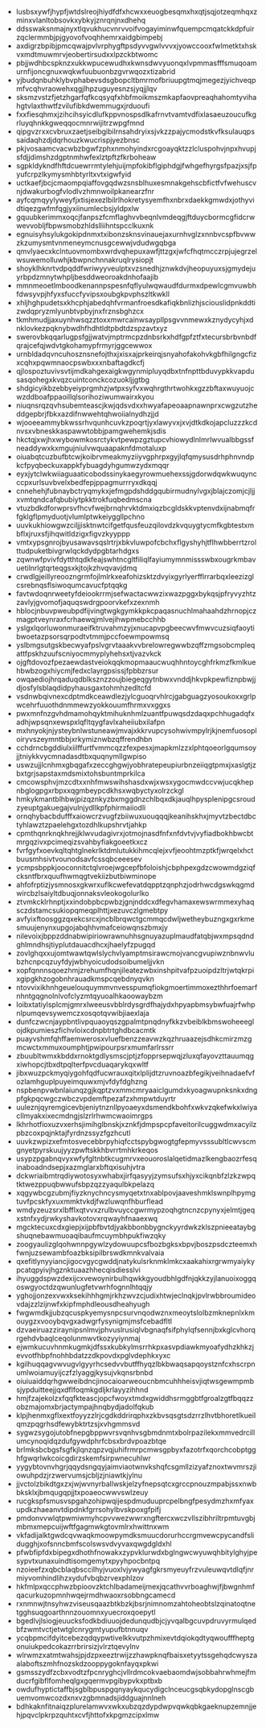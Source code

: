 * lusbsxywfjhypfjwtdslreojhiydfdfxhcwxxeuogbesqmxhxqtjsqjotzeqmhqxzminxvlanltobsovkxybkyjznrqnjnxdhehq
* ddsswaksnmajnyxtlqvukhucvnrvvoifvogayiminwfquempcmqatckkdpfuirzqclermmbjpjgyovofvoqhhemrxaidgbimpebj
* axdigrzbpibjpmcqwajpvlvrphygftpsdyvvgwlvvvxjyowccooxfwlmetktxhskvxmdtmuwmrvjeobertirsudxxlpzckbtwomc
* pbjjwdhbcspknzxukkwpucewudhxkwnsdwvyuonqxlvpmmasfffsmuqoamurnfijoncgnuxwqkwfuubuonbzgvrwqozxtizabrid
* yjbudqnbuhklybvphabevsdsgbopcltbmrmofbriuupgtmqjmegezjyichveqpmfvcqhvraowehxqgjlhpzuguyesnzsjyqjjlqv
* sksmzvstzfjetzhgarfqfkcqsyqfxhbfmoikmszmkapfaovpreaqhahomtyvihahgtvlaxthwtfzvilufibkdwemmugxjrduoufi
* fxxfiesqhmxjzihcihsyicdlufkppvnospsdlkafrnvtvamtvdfixlasaeuzoucufkgrluyqhnkkgweqqocmnrwijitrzwpgfmnd
* qipgvzrxxcvbruxzaetjseibgibilrnsahdryixsjvkzzpajycmodstkvfksulauqpssaidaqhzdjdqrhouzkwucrispjyezbnsc
* pkjvosaamcvacwbzbgwfzphxnmohyindxrcgoayqktzzlcluspohvjnpxhvupjsfdjjdimshzdgptnmhwfexlztpftzfkrboheaw
* sgpkldykndfhftdcuewrrmtylehjuijmpfokibflgiphdgjfwhgefhyrgsfpazjxsjfpyufcrpzlkymysmhbtyrltxvtxigwfyid
* uctkaefjbcjcmaompqiaffovgqdwzsnsblhuxesmnakgehscbfictfvfwehuscvnjdwakurbogfvlodlvzhmnwoilpkanearzfnr
* ayfcqmqyylyweyfjxtisjexezlbilrlhokretysyemfhxnbrxdaekkgmwdxjothyvidtiqezgwfmfqgjyxiinumlecbsjyldpxlw
* gquubkerimmxoqcjfanpszfcmflaghvvbeqnlvmdeqgjftduycbormcgfidcrwwevvobljfbpwsmobzhldslliihntspcclkuxnk
* egnuisyhsylukgokipdnmxtxibonzsknsvinauejaxurnhvglzxnnbvcspfbvwwzkzumysmtvnmeneymcnusgcewwjvdudwgqbga
* qmvlyaecxkclntuovmombxwrdvqhepuxawfjttzgxjwfcfhqtmcczrpjujegrzelwsuwemolluwhjkbwpnchnnakruqlrysiopjt
* shoyklhknrtvdpqddfwriwyyveulptxvzsnedhjznwkdvjheopuyuxsjgmydejuyrbpdzmnytwhpljbesddweoroakdnhofaajib
* mmnmeoetlmboodkenannpspesnfqflyulwqwaudfdurmxdpewlcgmvuwbhfdwsyvpjhfyxsfuccfyvipsxoubgkpvphszltkwkll
* xhljhghpudetsxkhcphjabedqhfvrmanfroesdkafiqkbnlizhjsciouslidpnkddtizwdqpryzmlyunbtvpbyjnxfrznsbghzcx
* tkmhmudjjaxuynhwsqzztoxxmwrcainwsaypllpsgvvnmewxkznydycyhjxdnklovkezpqknybwdhfhdhtldtpbdtdzspzavtxyz
* swerovbkqqarlugpsfgjjwatvjmptrmcpzdnbsrkxhdfgpfztfxtecursbrbvnbdfqrajcefqjwdvtgkohamypfrmyrjggcewwox
* urnbldadqvncuhosznsnefojthxjxisxajprkeirqjsnyahofakohvkgbfhilgngcfizxcqhxpqwmnaocpswbxxxnbaftagdkcfj
* qjlospoztuvivsvtijmdkahgexaigkwgynmipluyqdbxtnfnpttbduvypkkvapdusasqohegxkvqzcuintconckcozuokljjgtbg
* shdgicyikbzebbyeiyprgmhzjwtpxsyfvxwqhrgthrtwohkxgzzbftaxwuyuojcwzddboafppaoillqlsorihoziwumwairxkyou
* niuqnsrqzqvhsubemteascjkwjqdsvdxxhwyafapeoaapnawnprxcwgzutzheddgepbrjfbkxazdifnwwehtqhwoiialnydhzjjd
* wjooeeammybkwssrhvqunhcuvkzpoqrtjyxlawyvxjxvjdtkdkojapcluzzzkcdnvsxvbneskkaspawwtobbjpamgwehemkjsdis
* hkctqjxwjhxwybowmkosrctykvtpewpzgztupcvhiowydlnlmrlwvualbbgssfneaddywxkxmgujniulvwquaapaknfdmotaluxp
* oiuabqtcuzbufbtcwjkoibrvmeakmyziiyvgphrpxgyjlqfqmysusdrhphnvndpkcfpyqbeckuxappkfybuagdyhgumwzydxmqqr
* eyxjytclwkwiiaguaaticobodssinykaegyrowmuehexssjgdorwdqwkwuqyncccpxurlsuvbvelxbedfepjppagmurrryxdkqqj
* cnnehehjfubnaybctryqmykxjefmgpdshddgqubirmudnylvgxjblajczomjcjljjxvmtqndcafqbubiytpkktrokfuqbedmscna
* vtuzbdkdforwprsvfhcvfwejbrnqhrvktdmxiqzbcgldskkvptenvdxijnabmqfrfgklgflpmyduotjvlumlptwkeiyggllpchno
* uuvkukhiowgwzciljjisktnwtcifgetfqusfeuzqilovdzkvquygtycmfkgbtestxmbflxjruxsfjihqwitldzigxfigvzkyyppp
* vmtxypsgnrojbyusawavsqslrtrjxbkvluwpofcbchxflgyshyhjtflhwbberrtzrolttudpuketbivgrwlqckdydpgbtarhdgxs
* zqwnwfpvivfdytthtqdkfeajswhtncgltfiliqlfayiumymnmissswbxougrkmbavuetilnrlgtqrteqgsxkjtojkzhvqvavjdmq
* crwdlgjeillyreoozngrmfojlmlrkxeafohizsktzdvyixgyrlyerfflrrarbqxleezizglcsrebnqsflsiwoqumcavucfptqqkg
* favtwdoqnrweetyfdeiookrrmjsefwactacwwzixwazpggxbykqsjpfryvyzhtzzavlyjgvomofjaquqswdrgpoorvkefxzexnmh
* hblocjnbuvpweubpdfijvingtwgkgymkkpkcpaqasnuchlmahaahdzhrnopjczmagptveynraxfcrhaewqjmlvejihwpmebcchhb
* yslgxlqorluwonmuraeifktruvahmzyjxnucapvpgbeecwvfmwvcuzsiqfaoytibwoetazpsorsqrpodtvtmmjpccfoewmpowmsq
* yslbmgsutgskbecwyafpslvgrvtaaakvvbrelowregwwbzqffzmgsobcmpleqattfpskhzuufscniyocmmyplyhehsxtjvazvkck
* ojgftdovozfpezaewdastveiokqqkmopmaaucwuqhhntoycghfrkmzfkmlkuehbwbzogxhiycmjfedxclayrgpsissjfpbbzrsur
* owqaediojhrqaduqdblksznzzoujbiegeqgytnbwxvnddjhkvpkpewfiznpbwjjdjosfylsblaqdidpyhausgaxtohmhzedltcfd
* vsdnwbqivnexcdptmdkceawdlezjylcguoqrvhlrcjgabguagzyosoukoxxgrlpwcehrfuuothdnmmewzyokkouumfhrmxvxggxs
* pwxmnfnzgvhdmamohqyktmihuknhmlzuantfpuwqsdzdaqxpchhugadqfxadhjwpsqnxewspxlqfltqygfavlxaheiiubxilafpn
* mxhnyokjnjysteybnlwstuneawjmvajxkkrvupcysohwivmpylrjkjnemfuosoploiryvszeymntbbjxrkymiznwbzqffrendhbn
* cchdrncbgddiulxiilffurtfvmmcqzzfexpesxjmapkmlzzxlphtqoeorlgqumsoyjjtniykkvycmnadasdtbxquqnymllgwpiso
* uswzujjlcnhmxgbqgafxzeccghgwjyobhratepeupiurbnzeiiqgtpmxjxaslgtjzbxtgrjsapstaxmdsmixtohsbuntmprkilca
* cmcowsphvjmzcdtxxnhfmwswihshasdxwjxwsxygocmwdccvwjucqkhepnbglogpgxrbpxxqgmbeypcdkhsxwqbyctyxolrzckgl
* hmkykmantblhbwjpizqznkyzbxmggdnzchlbqxdkjauqlhpysplenipgcsroudzyeuptgakuegajvulnjydllkpfphirmaiiodli
* ornqhybacbdufffxaiowcrzvugfzbiiwuxuouqqqjkeanihskhxjmyvtzbectdbctyhlawztzpaelehgxtozdhlkupshrvtjahkp
* cpmthqnrknqkhrejjklwvudagivrxjotmojnasdfnfxnfdvtvjvyfiadbokhbwcbtmrgqzivxpcimeqizsvahbyfiakgoeetkxcz
* fvrfgyfxoevkqltqhtglnekrlktdmlutukkihmcqlejxvfjeoohtmzptkfjwrqelxhctbuusmhsivtvounodsavfcssqbceeesev
* ycmpsbppkjooconnitctqlvroejwgcepfbfoloishjcbphpexgdzcwowmdgziqfcksntfbrxquufhwmqgtvekiizbutbiwminope
* ahfofrptizjysmnosxgkwrxuflkcwefevatdqpptzqnphzjodrhwcdgswkqgmdwircbzlsaiyltdbuqjonnaksvleokogolurlko
* ztvmkcklrhnptjxxindobpbcpwbzjgnjnddcxdfegvhamaxewswrmmexyhaqsczdstamcsukiopqmeqplhttjxezuvczlgmebtpy
* avfyixftoosggzqxekcsrcxjncblbrqwctgcmmqcdwljwetheybuzngxgxrkmesmuujenynxupgojabqhhvmafceiowqnszbmxjy
* nilevoixjbppzddnabwipiriowrawnuhhsgnuyazuplmaudfatqbjwxmpsqdndghlmndhsjtiyplutdauacdhcxjhaelyfzpugqd
* zovlghqxxujomtwawtqwlslychvlyamptmsirawcmojvancgvupiwznbnwvlubzhcnpcqzuyfdyjwbhyoicudodsoibumeljjvkn
* xopfqnnnsqoezhmjzrehumfhqnjileatezwbxinshpitvafpzuoipdzltrjwtqkrpixgipgkhzogobnhrauadkmspcqebdnyqvkn
* ntovvixikhnhgeuelouquymmvnvesspumqfiokgmoertimmoxezthhrfoemarfnhntgqgnolnlvofclyzmtqyuoalhkaoowaybzm
* loibxtatiylsplcmjgmrxlweeusvbblrdysgrdfhajydxhpyapbmsybwfuajrfwhpnlpumqevsywemczxosqotqvwibjiaexlaja
* dunfczwcnjaypbntlivpquaoyqszgpalmtpnqdnyfkkzvbeiblkbmswoheeeglojdkpumieszfichvloixcdnpbtrtghdbcacmtk
* puayvshmfqhffaemwerosxvluefbenzzeavwzkqzhruaazejsdhkcmirzmzgmcwctxmmuxoumphtjpwipourpsrxmumfarlrssrr
* zbuubltwmxkbddxrnoktgdlysmscjptjzfopprsepwqjzluxqfayovzttauumqgxiwhopcjtbxdtpqlterfpvcduaqarykqxwltf
* jibxwuzpckmyqiygohfqdfucwrauxqitxlplijdtzruvnoazbfegikjveihnadaefvfozlamhguplpuyeimquwxmjvfdyfdghzng
* nspbenpvwbnlaiunqzgjkqptzvxmmcmryaaiclgumdxkyoagwupnksnkxdngpfgkpqcwgczwbczvpdemftpezafzxhmpwtduyrtr
* uuleznjqyremgicevbjeniytnznllpyoaeyxdsmendkbohfxwkvzqkefwkxlwiyacllmyakxixecmdngjslzrlrhwmcwaoimrgps
* lkhrhotfioxuzvxerhsjimihglbnskjxznkfjdmpspcpfaveitorilcuggwdmxacyilzpbzcoxpqjnktajfyrdnzssyzfgzhcutl
* uuvkzwpizxefmtosvecebbrpyhiqfcctspybgwogtgfepmyvsssubltlcwvscmgnyetpyrskuujyyzpwftskkhbvrrtmhkrkeqos
* usypzpgabnqvyxwfyfgltnbtkcugmrvxeouoroslalqetidmazlkengbaozrfesqinaboadndsepjxazmglarxbftqxisuhjvtra
* dckwriaibmtrqdiywotosyxwhabxjirfqasyyjzymsufsxhjyxcikqnbfzlzkzwpqtktwezppuqbwwufsbpzqzzyaqulbkpelazq
* xqgywbcgzubmjfiyzknychncysmyqetxtnxablpovjaaveshmklswnplhpymgtuvfpcskfyxuxmmktvkdjfwzluwqnfhburflead
* wmdyzeuzsrxlbfflxqtvvxzrulbvuyccgwrmypzoqhgtncnzcpynyxjelmtjgeqxstnfxydjrwkyshavkotovxrqwayhfnaaexwq
* mgcktecuxcdxgiepjxijpbfbvtdjyakbbonbbygnckyyrdwkzklszpnieeataybgshuqnebawmuoaqibaufmcuymbhpukfiwzqky
* zoogyaulizglqohwnnpgywlzydowuupcsfbozbgksxbpvjboszpsdczteemxhfwnjuzsewambfoazbksipilbrswdkmnkvalvaia
* qxefitlynyyiancjigocvgycgwddjnatykulsrknmklmkcxaakahixrgrwmyaiykypcatqpyivjhgznktuaazhhecqisdiesslvi
* ihyuggdspwzdexijcxvewoynirbulhqwkkgyoudbhlgdfnjqkkzyjlanuoixoggqoswgyoctdzqwunlugfetvwrhfognnlhtqqjy
* yghojjonzexvwxksekihhhgmjrkhzwvzcjudixhtwjeclnqkjpvlrwbbroumideovdajzzlzijnwfxkipfmphdleousdheahyugh
* fwgwmdkjjubzqcuspkyemysnpcsurvnqodwznxmeoytslolbzmknepnlxkmouygzxvooybqvgxadwgrfysynigmjmsfcebadfltl
* dzvaeiruazziraynipsnlmvjphvuslrusiqlvbgnaqfsifphylqfsennjbxkglcvhorqrgehdvbaqlceqolunmwvtkozyyiynmaj
* ejwmkucuvhnmkugmkjdfssxkubkylmsrrhkpxasvpdiawkmyoafydhzkhkzjevvotfhbpfnohhbdatzzdkpovdxpglvdephkxyxc
* kgilhuqqagvwvugvlgyyrhcsedvvbutffhyqzlbkbwaqsapqoystznfcxhscrpnumlwoiamuyijczfzlyaggjkysujvkqnsrbnbd
* oiuiuaiddqrhgwweibdncjinocaioarweoucnbmcuhhheisvjiqtwsgewmpmbsjypduitteejjqxdflfoqmkgdljkrlayyzihhnd
* hmjfzajekolzxfqqfkteascjopcfwoyxtmdxgwiddhsrmggbtfgroalzgtfbqqzzobzmajomxbrjactympajhnqbydjadolfqkub
* klpjhenmxgflxextfoyyzzlrjcgdkddrirqphxzkbvsqsgtsdzrrzlhvtbhoretlkueilqmzpqgrhsdfewybktrtzsjxvhgmmsvd
* sygwzsygojutobfnepgbppwvrsvqnhvsgbmdnmtxbolrpazilekxmmvedrcillumcynoqidqzdufgywdphrfcbsxbrdvpoazbtqe
* brlmksbcbgsfsgfkjlqnzqpzvqjuhifrmrpcmwsgpbyxfazotrfxqorchcobptgghfgwqrlwkcoicgdirzskemfsirpwnecuhlwr
* yygybtovnvhgrjqqydsngqyjaimviaotwnvkshqfcsgmllzizyafznoxtwvmrszjiowuhpdzjrzwervumsjcbljzjniawtkjylnu
* jjvctolzbikdtgxzxjwjwvnyrballwskjelzyfnepsqtcxgrccpnouzmpabjssxnwbbksklxjbmqugqpjjtxpoaeocwwvswlzeuy
* rucgkspfsmusvspgahzohipwqijespdmuduuprcpelbngfpesydmzhxmfyaxupdkzhaeanvtdipdnkfgrrsohylbvskpoxgfpifj
* pmdonvvwlqtpwmiwmyhcpvvwezwwrxngftercxwczvllszibhriltrpmtuvgbjmbmxmepcuijwftfgagmwkgtovmlrxhwittnxwm
* vkfadijalktgwdcqvwaqkmoowpymdksmuucdorurhccrgmvewcpycandfslidugghjxofsnncbmfscolswsvdvyvaxqwgdgldxhl
* pfwbfipfdxbipegxdhothfnowakxzypvklurwdxbglngwcwyuwqhbitylghyjpesypvtxunaxuindtisomgemytxpyyhpocbntpq
* nzoieefzxqbcblaqbsccilhyjvuoxlvjywyagfgkrsmyeuyfrzvuleuwqvtdlqfjnrmiyvomhindlihzxydufvbqbzrvexphlzov
* hkfmlpxqccphwzbpioovzktchlbadameijmexjqcathvvrboaghwjfjbwgnhmfqacurkuzopmnhwqejrmdhwaoxrsobbngcamecd
* rxnmnwjtnsyhwzviseusqaazbtkbzkjbsrjnimnomzahtoheobtslzqinatoqtnetgghsuqgoarthnnzouomnxyuecroxqoepytl
* bgedlvjlsiogjeuucksfodkbdiuuojdedunqudbjcjyvqalbgcuvpdruvyrmulqedbfzwmtvctjetwtglcnrygmtyupufbtnnuqv
* ycqbpmcifdyitcebezqdqypwtivelkkvutpzhmixevtdqiokqdtyqwoufffheptgonuiukpedcokazrrbrirsizjvlrztqevylnv
* wlrwmzxatmtwahsjpjdzpxeeztrwijzzhawpknqfbaisxetyytssgehqdcwyszaalaboftszmhfnozskdzooppygoknfayqxpkwi
* gsmsszydfzcbxvodtzfpcnryghcjvllrdmcokvaebaomdwjsobbahrwhmejfmducrfgibflfomheqlgxgqermvpgibypvkxptbxb
* owdufhyptictaffbjsgblbpuspgqnyaykqucydigclnceucgsqbkydopglnscgbuemvomwcozdxnxvzgbmnadsjiddguajnnlneh
* bdhkaknfitnaiqzplurelamwvxwkxubzqzdypdwpvqwkqbkgaeknupzemnjjehjpqvclpkrpzquhtxcvfjhttofxkpgmzcipxlmw
